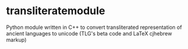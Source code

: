 # transliteratemodule
Python module written in C++  to convert transliterated representation of ancient languages to unicode (TLG's beta code and LaTeX cjhebrew markup)
